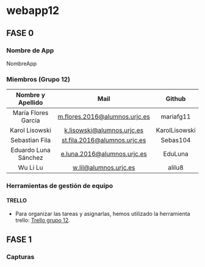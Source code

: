 # webapp12

## FASE 0

### Nombre de App
NombreApp

### Miembros (Grupo 12)

| Nombre y Apellido    |Mail		   | Github        |
|:--------------------:|:-----------:|:--------------:|
| María Flores García | m.flores.2016@alumnos.urjc.es | mariafg11 |
| Karol Lisowski |  k.lisowski@alumnos.urjc.es |  KarolLisowski  |
| Sebastian Fila | st.fila.2016@alumnos.urjc.es  |  Sebas104  |
| Eduardo Luna Sánchez |  e.luna.2016@alumnos.urjc.es |  EduLuna  |
| Wu Li Lu |  w.lil@alumnos.urjc.es |  alilu8  |

### Herramientas de gestión de equipo
#### TRELLO
* Para organizar las tareas y asignarlas, hemos utilizado la herramienta trello:
 [Trello grupo 12](https://trello.com/b/QKFyV5xQ/practica-daw).

## FASE 1
### Capturas